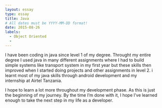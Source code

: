 ```yaml
---
layout: essay
type: essay
title: Java 
# All dates must be YYYY-MM-DD format!
date: 2015-08-26
labels:
  - Object Oriented
  -
---
```


I have been coding in java since level 1 of my degree. Throught my entire degree I used java in many different assignments where I had to build simple systems like transport system in my first year but these skills then improved when I started doing projects and other assignments in level 2. i learnt most of my java skills through android development and my internship at Airtel Tanzania.  

I hope to learn a lot more throughout my development phase. As this is just the beginning of my journey. By the time I’m done with it, I hope I’ve learned enough to take the next step in my life as a developer. 

